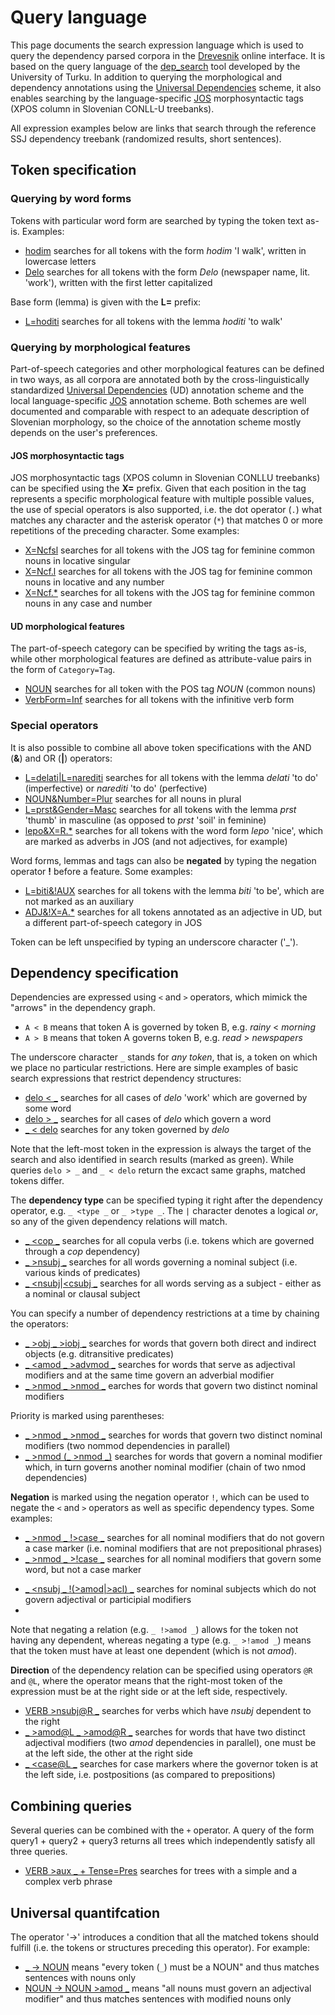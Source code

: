 # Query language

This page documents the search expression language which is used to query the dependency parsed corpora in the [Drevesnik](https://orodja.cjvt.si/drevesnik/en) online interface. It is based on the query language of the [dep_search](https://github.com/TurkuNLP/dep_search) tool developed by the University of Turku. In addition to querying the morphological and dependency annotations using the [Universal Dependencies](https://universaldependencies.org/) scheme, it also enables searching by the language-specific [JOS](https://nl.ijs.si/jos/) morphosyntactic tags (XPOS column in Slovenian CONLL-U treebanks).

All expression examples below are links that search through the reference SSJ dependency treebank (randomized results, short sentences).

## Token specification

### Querying by word forms

Tokens with particular word form are searched by typing the token text as-is. Examples:

*   [hodim](https://orodja.cjvt.si/drevesnik/show/en/demo-1/sl/0/10) searches for all tokens with the form _hodim_ 'I walk', written in lowercase letters
*   [Delo](https://orodja.cjvt.si/drevesnik/show/en/demo-2/sl/0/10) searches for all tokens with the form _Delo_ (newspaper name, lit. 'work'), written with the first letter capitalized

<!--- left out, as querying by values or attributes only doesn't work

If the searched text conflicts with a know morphological tag, the text is interpreted to mean the tag. To search for the actual text instead, the text must be written in quotation marks:

*   ["Person"](http://bionlp-www.utu.fi/dep_search/?db=English&search=%22Person%22) searches for literal text _Person_ and not the tag _Person_

--->

Base form (lemma) is given with the **L=** prefix:

*   [L=hoditi](https://orodja.cjvt.si/drevesnik/show/en/demo-2a/sl/0/10) searches for all tokens with the lemma _hoditi_ 'to walk'

### Querying by morphological features

Part-of-speech categories and other morphological features can be defined in two ways, as all corpora are annotated both by the cross-linguistically standardized <a href="https://universaldependencies.org/" target="_blank">Universal Dependencies</a> (UD) annotation scheme and the local language-specific <a href="https://nl.ijs.si/jos/" target="_blank">JOS</a> annotation scheme. Both schemes are well documented and comparable with respect to an adequate description of Slovenian morphology, so the choice of the annotation scheme mostly depends on the user's preferences. 

#### JOS morphosyntactic tags
JOS morphosyntactic tags (XPOS column in Slovenian CONLLU treebanks) can be specified using the **X=** prefix. Given that each position in the tag represents a specific morphological feature with multiple possible values, the use of special operators is also supported, i.e. the dot operator (`.`) what matches any character and the asterisk operator (`*`) that matches 0 or more repetitions of the preceding character. Some examples:

*   [X=Ncfsl](https://orodja.cjvt.si/drevesnik/show/en/demo-3/sl/0/10) searches for all tokens with the JOS tag for feminine common nouns in locative singular
*   [X=Ncf.l](https://orodja.cjvt.si/drevesnik/show/en/demo-4/sl/0/10) searches for all tokens with the JOS tag for feminine common nouns in locative and any number
*   [X=Ncf.\*](https://orodja.cjvt.si/drevesnik/show/en/demo-5/sl/0/10) searches for all tokens with the JOS tag for feminine common nouns in any case and number

#### UD morphological features

The part-of-speech category can be specified by writing the tags as-is, while other morphological features are defined as attribute-value pairs in the form of `Category=Tag`.

*   [NOUN](https://orodja.cjvt.si/drevesnik/show/en/demo-6/sl/0/10) searches for all token with the POS tag _NOUN_ (common nouns)
*   [VerbForm=Inf](https://orodja.cjvt.si/drevesnik/show/en/demo-7/sl/0/10) searches for all tokens with the infinitive verb form

<!--- left out, as querying by values or attributes only doesn't work

*   [VerbForm=Inf](http://bionlp-www.utu.fi/dep_search/?db=Finnish&search=VerbForm%3DInf) searches for all infinitives
*   [Past](http://bionlp-www.utu.fi/dep_search/?db=Finnish&search=Past) searches for all past tense verbs (Note: _Past_ is interpreted to mean _Tense=Past_. Other possible category for _Past_ is _PartForm_, and to search for past participles _PartForm=Past_ must be typed.)

Also the whole categories can be searched. This is done by typing just the plain category name the same way than the tag values are used.

*   [PartForm](http://bionlp-www.utu.fi/dep_search/?db=Finnish&search=PartForm) searches for all participles: present (PartForm=Pres), past (PartForm=Past), agentive (PartForm=Agt) and negative (PartForm=Neg)

The full set of categories and tags used in any supported corpus can be found under the _Show types_ link on the main page (see e.g. [English](http://bionlp-www.utu.fi/dep_search/types/English) and [Czech](http://bionlp-www.utu.fi/dep_search/types/Czech)).  

--->

### Special operators
  
It is also possible to combine all above token specifications with the AND (**&**) and OR (**|**) operators:

*   [L=delati|L=narediti](https://orodja.cjvt.si/drevesnik/show/en/demo-9/sl/0/10) searches for all tokens with the lemma  _delati_ 'to do' (imperfective) or _narediti_ 'to do' (perfective)
*   [NOUN&Number=Plur](https://orodja.cjvt.si/drevesnik/show/en/demo-10/sl/0/10) searches for all nouns in plural
*   [L=prst&Gender=Masc](https://orodja.cjvt.si/drevesnik/show/en/demo-11/sl/0/10) searches for all tokens with the lemma _prst_ 'thumb' in masculine (as opposed to _prst_ 'soil' in feminine)
*   [lepo&X=R.\*](https://orodja.cjvt.si/drevesnik/show/en/demo-8/sl/0/10) searches for all tokens with the word form _lepo_ 'nice', which are marked as adverbs in JOS (and not adjectives, for example)

Word forms, lemmas and tags can also be **negated** by typing the negation operator **!** before a feature. Some examples:

*   [L=biti&!AUX](https://orodja.cjvt.si/drevesnik/show/en/demo-12/sl/0/10) searches for all tokens with the lemma _biti_ 'to be', which are not marked as an auxiliary
*   [ADJ&!X=A.\*](https://orodja.cjvt.si/drevesnik/show/en/demo-13/sl/0/10) searches for all tokens annotated as an adjective in UD, but a different part-of-speech category in JOS

Token can be left unspecified by typing an underscore character ('_').

## Dependency specification

Dependencies are expressed using `<` and `>` operators, which mimick the "arrows" in the dependency graph.

*   `A < B` means that token A is governed by token B, e.g. _rainy_ < _morning_
*   `A > B` means that token A governs token B, e.g. _read_ > _newspapers_

The underscore character `_` stands for _any token_, that is, a token on which we place no particular restrictions. Here are simple examples of basic search expressions that restrict dependency structures:


*   [delo < \_](https://orodja.cjvt.si/drevesnik/show/en/demo-14/sl/0/10) searches for all cases of _delo_ 'work' which are governed by some word
*   [delo > \_](https://orodja.cjvt.si/drevesnik/show/en/demo-15/sl/0/10) searches for all cases of _delo_  which govern a word
*   [\_ < delo](https://orodja.cjvt.si/drevesnik/show/en/demo-16/sl/0/10) searches for any token governed by _delo_ 

Note that the left-most token in the expression is always the target of the search and also identified in search results (marked as green). While queries `delo > _` and `_ < delo` return the excact same graphs, matched tokens differ.

The **dependency type** can be specified typing it right after the dependency operator, e.g. `_ <type _` or `_ >type _`. The `|` character denotes a logical _or_, so any of the given dependency relations will match.

*   [\_ <cop \_](https://orodja.cjvt.si/drevesnik/show/en/demo-17/sl/0/10) searches for all copula verbs (i.e. tokens which are governed through a _cop_ dependency)
*   [\_ >nsubj \_](https://orodja.cjvt.si/drevesnik/show/en/demo-18/sl/0/10) searches for all words governing a nominal subject (i.e. various kinds of predicates)
*   [\_ <nsubj|<csubj \_](https://orodja.cjvt.si/drevesnik/show/en/demo-19/sl/0/10) searches for all words serving as a subject - either as a nominal or clausal subject

You can specify a number of dependency restrictions at a time by chaining the operators:


*   [\_ >obj \_ >iobj \_](https://orodja.cjvt.si/drevesnik/show/en/demo-20/sl/0/10) searches for words that govern both direct and indirect objects (e.g. ditransitive predicates)
*   [\_ <amod \_ >advmod \_](https://orodja.cjvt.si/drevesnik/show/en/demo-21/sl/0/10) searches for words that serve as adjectival modifiers and at the same time govern an adverbial modifier
*   [\_ >nmod \_ >nmod \_](https://orodja.cjvt.si/drevesnik/show/en/demo-22/sl/0/10) earches for words that govern two distinct nominal modifiers

Priority is marked using parentheses:

*   [\_ >nmod \_ >nmod \_](https://orodja.cjvt.si/drevesnik/show/en/demo-23/sl/0/10) searches for words that govern two distinct nominal modifiers (two nommod dependencies in parallel)
*   [\_ >nmod (\_ >nmod \_)](https://orodja.cjvt.si/drevesnik/show/en/demo-24/sl/0/10) searches for words that govern a nominal modifier which, in turn governs another nominal modifier (chain of two nmod dependencies)


**Negation** is marked using the negation operator `!`, which can be used to negate the `<` and `>` operators as well as specific dependency types. Some examples:

*   [\_ >nmod \_ !>case \_](https://orodja.cjvt.si/drevesnik/show/en/demo-25/sl/0/10) searches for all nominal modifiers that do not govern a case marker (i.e. nominal modifiers that are not prepositional phrases)
*   [\_ >nmod \_ >!case \_](https://orodja.cjvt.si/drevesnik/show/en/demo-26/sl/0/10) searches for all nominal modifiers that govern some word, but not a case marker

<!--- ta kombinacija ne dela kot pričakovano - vrne tudi advcl z mark ... najbrž manjka 'for every dependent'
*   [\_ <advcl \_ !>mark \_](http://bionlp-www.utu.fi/dep_search/?db=English&search=_%20%3Cadvcl%20_%20%21%3Emark%20_) searches for heads of unmarked adverbial clauses (governed by advcl but not governing mark)
*   [\_ <nsubj \_ !(>amod|>acl) \_](http://bionlp-www.utu.fi/dep_search/?db=English&search=_%20%3Cnsubj%20_%20%21%28%3Eamod%7C%3Eacl%29%20_) searches for subjects which do not govern adjectival or participial modifiers
*   [\_ <nsubj \_ >!amod \_](http://bionlp-www.utu.fi/dep_search/?db=English&search=_%20%3Cnsubj%20_%20%3E%21amod%20_) searches for subjects which governs something but it cannot be an adjective (governed by nsubj and governs something which is not amod)
--->
*   [\_ <nsubj \_ !(>amod|>acl) \_](https://orodja.cjvt.si/drevesnik/show/en/demo-27/sl/0/10) searches for nominal subjects which do not govern adjectival or participial modifiers
*   
Note that negating a relation (e.g. `_ !>amod _`) allows for the token not having any dependent, whereas negating a type (e.g. `_ >!amod _`) means that the token must have at least one dependent (which is not _amod_).

**Direction** of the dependency relation can be specified using operators `@R` and `@L`, where the operator means that the right-most token of the expression must be at the right side or at the left side, respectively.

*   [VERB >nsubj@R \_](https://orodja.cjvt.si/drevesnik/show/en/demo-28/sl/0/10) searches for verbs which have _nsubj_ dependent to the right
*   [\_ >amod@L \_ >amod@R \_](https://orodja.cjvt.si/drevesnik/show/en/demo-29/sl/0/10) searches for words that have two distinct adjectival modifiers (two _amod_ dependencies in parallel), one must be at the left side, the other at the right side
*   [\_ <case@L \_](https://orodja.cjvt.si/drevesnik/show/en/demo-30/sl/0/10) searches for case markers where the governor token is at the left side, i.e. postpositions (as compared to prepositions)

## Combining queries

Several queries can be combined with the `+` operator. A query of the form query1 + query2 + query3 returns all trees which independently satisfy all three queries.

*   [VERB >aux \_ + Tense=Pres](https://orodja.cjvt.si/drevesnik/show/en/demo-31/sl/0/10) searches for trees with a simple and a complex verb phrase

## Universal quantifcation

The operator '->' introduces a condition that all the matched tokens should fulfill (i.e. the tokens or structures preceding this operator). For example:

*   [\_ -> NOUN](https://orodja.cjvt.si/drevesnik/show/en/demo-32/sl/0/10) means "every token (`_`) must be a NOUN" and thus matches sentences with nouns only
*   [NOUN -> NOUN >amod \_](https://orodja.cjvt.si/drevesnik/show/en/demo-33/sl/0/10) means "all nouns must govern an adjectival modifier" and thus matches sentences with modified nouns only 
